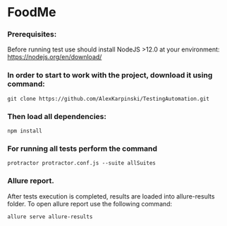 # FoodMe

### Prerequisites:
Before running test use should install NodeJS >12.0 at your environment:
https://nodejs.org/en/download/

### In order to start to work with the project, download it using command:
```
git clone https://github.com/AlexKarpinski/TestingAutomation.git
```

### Then load all dependencies:
```
npm install
```

### For running all tests perform the command
```
protractor protractor.conf.js --suite allSuites
```

### Allure report.
After tests execution is completed, results are loaded into allure-results folder.
To open allure report use the following command:
```
allure serve allure-results
```
